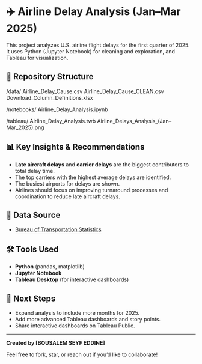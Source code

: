 # ✈️ Airline Delay Analysis (Jan–Mar 2025)

This project analyzes U.S. airline flight delays for the first quarter of 2025.  
It uses Python (Jupyter Notebook) for cleaning and exploration, and Tableau for visualization.

## 📂 Repository Structure

/data/
Airline_Delay_Cause.csv
Airline_Delay_Cause_CLEAN.csv
Download_Column_Definitions.xlsx

/notebooks/
Airline_Delay_Analysis.ipynb

/tableau/
Airline_Delay_Analysis.twb
Airline_Delays_Analysis_(Jan–Mar_2025).png

## 📊 Key Insights & Recommendations

- **Late aircraft delays** and **carrier delays** are the biggest contributors to total delay time.
- The top carriers with the highest average delays are identified.
- The busiest airports for delays are shown.
- Airlines should focus on improving turnaround processes and coordination to reduce late aircraft delays.

## 🔗 Data Source

- [Bureau of Transportation Statistics](https://www.transtats.bts.gov/OT_Delay/OT_DelayCause1.asp?pn=1)

## 🛠️ Tools Used

- **Python** (pandas, matplotlib)
- **Jupyter Notebook**
- **Tableau Desktop** (for interactive dashboards)

## 🚀 Next Steps

- Expand analysis to include more months for 2025.
- Add more advanced Tableau dashboards and story points.
- Share interactive dashboards on Tableau Public.

---

**Created by [BOUSALEM SEYF EDDINE]**

Feel free to fork, star, or reach out if you’d like to collaborate!
